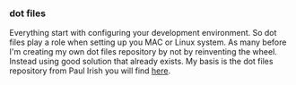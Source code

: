 ### dot files
Everything start with configuring your development environment. So dot files play a role when setting up you MAC or Linux system. As many before I'm creating my own dot files repository by not by reinventing the wheel. Instead using good solution that already exists. My basis is the dot files repository from Paul Irish you will find [here](https://github.com/paulirish/dotfiles).
